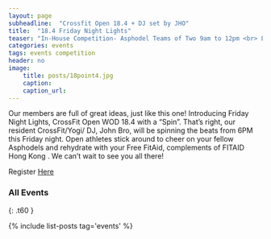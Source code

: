 ```yaml
---
layout: page
subheadline:  "Crossfit Open 18.4 + DJ set by JHO"
title:  "18.4 Friday Night Lights"
teaser: "In-House Competition- Asphodel Teams of Two 9am to 12pm <br> Launch Events - 10am to 2pm"
categories: events
tags: events competition
header: no
image:
    title: posts/18point4.jpg
    caption:
    caption_url:
---
```


Our members are full of great ideas, just like this one! Introducing Friday Night Lights, CrossFit Open WOD 18.4 with a “Spin”. That’s right, our resident CrossFit/Yogi/ DJ, John Bro, will be spinning the beats from 6PM this Friday night. Open athletes stick around to cheer on your fellow Asphodels and rehydrate with your Free FitAid, complements of FITAID Hong Kong . We can’t wait to see you all there!

Register [Here][1]

### All Events
{: .t60 }

{% include list-posts tag='events' %}

[1]: https://www.facebook.com/events/552187051832068/
